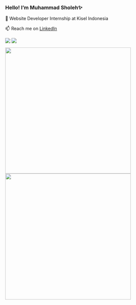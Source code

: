 <!-- Hello! I’m Muhammad Sholeh✨ an Undergraduate Informatics student at Sriwijaya University.
I’m interested in Website Programming and Java Programming.
 -->

<!---
Assyatier21/Assyatier21 is a ✨ special ✨ repository because its `README.md` (this file) appears on your GitHub profile.
You can click the Preview link to take a look at your changes.
--->

### Hello! I’m Muhammad Sholeh✨

🔭 Website Developer Internship at Kisel Indonesia

📫 Reach me on [LinkedIn](https://www.linkedin.com/in/muhammad-sholeh11/)

<img align="center" src="https://github-readme-stats.vercel.app/api?username=Assyatier21&show_icons=true&include_all_commits=true&count_private=true&theme=cobalt&hide_border=true" /> <img align="center" src="https://github-readme-stats.vercel.app/api/top-langs/?username=Assyatier21&layout=compact&theme=cobalt&hide_border=true" />


<a href="https://assyatier21.github.io/" target="_blank">
 <img align="center" src="https://github-readme-stats.vercel.app/api/pin/?username=Assyatier21&repo=assyatier21.github.io&theme=cobalt" width="400" />
</a>
<a href="https://github.com/Assyatier21/learn-react-skeleton" target="_blank">
 <img align="center" src="https://github-readme-stats.vercel.app/api/pin/?username=Assyatier21&repo=learn-react-skeleton&theme=cobalt" width="400" />
</a>
<!--

Here are some ideas to get you started:

- 🔭 I’m currently working on ...
- 🌱 I’m currently learning ...
- 👯 I’m looking to collaborate on ...
- 🤔 I’m looking for help with ...
- 💬 Ask me about ...
- 📫 How to reach me: ...
- 😄 Pronouns: ...
- ⚡ Fun fact: ...
-->
